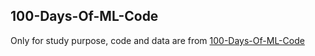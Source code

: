 ## 100-Days-Of-ML-Code
Only for study purpose, code and data are from [100-Days-Of-ML-Code](https://github.com/Avik-Jain/100-Days-Of-ML-Code)

